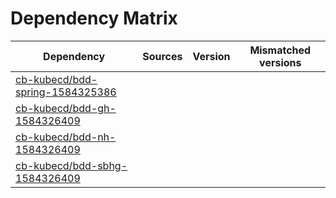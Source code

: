 # Dependency Matrix

Dependency | Sources | Version | Mismatched versions
---------- | ------- | ------- | -------------------
[cb-kubecd/bdd-spring-1584325386](https://github.com/cb-kubecd/bdd-spring-1584325386.git) |  | []() | 
[cb-kubecd/bdd-gh-1584326409](https://github.com/cb-kubecd/bdd-gh-1584326409.git) |  | []() | 
[cb-kubecd/bdd-nh-1584326409](https://github.com/cb-kubecd/bdd-nh-1584326409.git) |  | []() | 
[cb-kubecd/bdd-sbhg-1584326409](https://github.com/cb-kubecd/bdd-sbhg-1584326409.git) |  | []() | 
